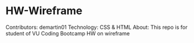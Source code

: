 # HW-Wireframe
Contributors: demartin01
Technology: CSS & HTML 
About: This repo is for student of VU Coding Bootcamp HW on wireframe

